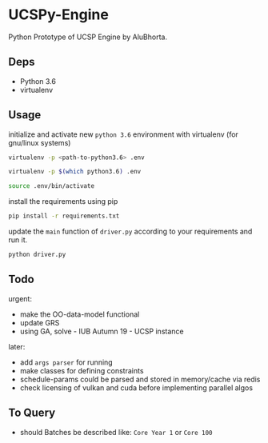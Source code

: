 # UCSPy-Engine

Python Prototype of UCSP Engine by AluBhorta.

## Deps

- Python 3.6
- virtualenv

## Usage

initialize and activate new `python 3.6` environment with virtualenv (for gnu/linux systems)

```bash
virtualenv -p <path-to-python3.6> .env

virtualenv -p $(which python3.6) .env

source .env/bin/activate
```

install the requirements using pip

```bash
pip install -r requirements.txt
```

update the `main` function of `driver.py` according to your requirements and run it.

```bash
python driver.py
```

## Todo

urgent:

- make the OO-data-model functional
- update GRS
- using GA, solve - IUB Autumn 19 - UCSP instance

later:

- add `args parser` for running
- make classes for defining constraints
- schedule-params could be parsed and stored in memory/cache via redis
- check licensing of vulkan and cuda before implementing parallel algos

## To Query

- should Batches be described like: `Core Year 1` or `Core 100`
